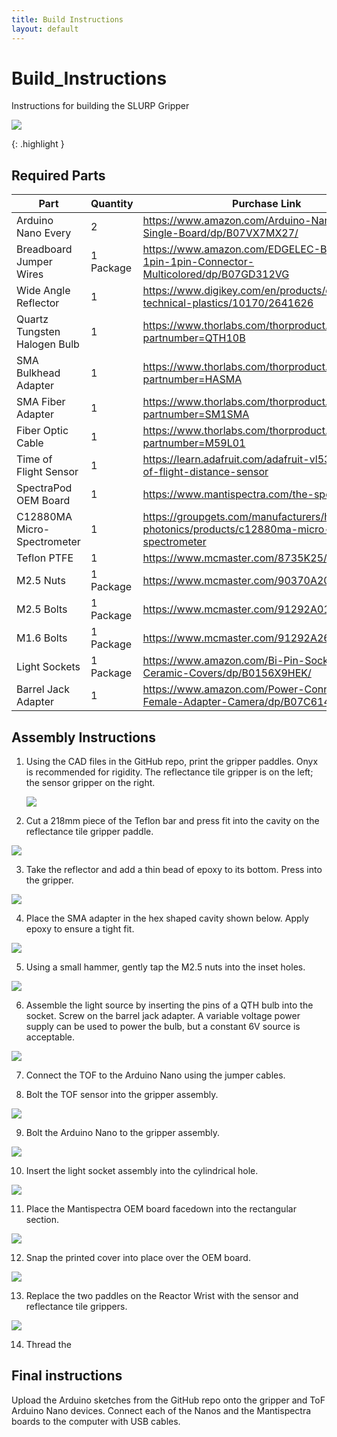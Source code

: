 ```yaml
---
title: Build Instructions
layout: default
---
```


# Build_Instructions
Instructions for building the SLURP Gripper

<p><IMG SRC="images/Other_Gripper_Video_V1_AdobeExpress.gif"></p>
{: .highlight }

## Required Parts


| Part      | Quantity | Purchase Link |
| ----------- | ----------- | ----------- |
| Arduino Nano Every    | 2 |https://www.amazon.com/Arduino-Nano-Every-Single-Board/dp/B07VX7MX27/ |
| Breadboard Jumper Wires | 1 Package | https://www.amazon.com/EDGELEC-Breadboard-1pin-1pin-Connector-Multicolored/dp/B07GD312VG |
| Wide Angle Reflector   | 1 | https://www.digikey.com/en/products/detail/carclo-technical-plastics/10170/2641626 |
| Quartz Tungsten Halogen Bulb | 1 | https://www.thorlabs.com/thorproduct.cfm?partnumber=QTH10B|
| SMA Bulkhead Adapter | 1 | https://www.thorlabs.com/thorproduct.cfm?partnumber=HASMA |
| SMA Fiber Adapter | 1 | https://www.thorlabs.com/thorproduct.cfm?partnumber=SM1SMA |
| Fiber Optic Cable | 1 | https://www.thorlabs.com/thorproduct.cfm?partnumber=M59L01 |
| Time of Flight Sensor | 1 | https://learn.adafruit.com/adafruit-vl53l4cd-time-of-flight-distance-sensor |
| SpectraPod OEM Board | 1 | https://www.mantispectra.com/the-spectrapod/ |
| C12880MA Micro-Spectrometer | 1 | https://groupgets.com/manufacturers/hamamatsu-photonics/products/c12880ma-micro-spectrometer |
| Teflon PTFE | 1 | https://www.mcmaster.com/8735K25/ |
| M2.5 Nuts | 1 Package | https://www.mcmaster.com/90370A202 |
| M2.5 Bolts | 1 Package | https://www.mcmaster.com/91292A010 |
| M1.6 Bolts | 1 Package | https://www.mcmaster.com/91292A263 |
| Light Sockets | 1 Package | https://www.amazon.com/Bi-Pin-Socket-Watts-Ceramic-Covers/dp/B0156X9HEK/ |
| Barrel Jack Adapter | 1 | https://www.amazon.com/Power-Connector-Female-Adapter-Camera/dp/B07C61434H | 

## Assembly Instructions

1. Using the CAD files in the GitHub repo, print the gripper paddles. Onyx is recommended for rigidity. The reflectance tile gripper is on the left; the sensor gripper on the right. <p><IMG SRC="images/assembly_1.jpg"></p>

2. Cut a 218mm piece of the Teflon bar and press fit into the cavity on the reflectance tile gripper paddle.
<p><IMG SRC="images/assembly_2.jpg"></p>

3. Take the reflector and add a thin bead of epoxy to its bottom. Press into the gripper.
<p><IMG SRC="images/assembly_3.jpg"></p>

4. Place the SMA adapter in the hex shaped cavity shown below. Apply epoxy to ensure a tight fit.
<p><IMG SRC="images/assembly_4.jpg"></p>

5. Using a small hammer, gently tap the M2.5 nuts into the inset holes.
<p><IMG SRC="images/assembly_5.jpg"></p>

6. Assemble the light source by inserting the pins of a QTH bulb into the socket. Screw on the barrel jack adapter. A variable voltage power supply can be used to power the bulb, but a constant 6V source is acceptable.
<p><IMG SRC="images/assembly_6.jpg"></p>

7. Connect the TOF to the Arduino Nano using the jumper cables.

8. Bolt the TOF sensor into the gripper assembly.
<p><IMG SRC="images/assembly_7.jpg"></p>

9. Bolt the Arduino Nano to the gripper assembly.
<p><IMG SRC="images/assembly_8.jpg"></p>

10. Insert the light socket assembly into the cylindrical hole.
<p><IMG SRC="images/assembly_9.jpg"></p>

11. Place the Mantispectra OEM board facedown into the rectangular section.
<p><IMG SRC="images/assembly_10.jpg"></p>

12. Snap the printed cover into place over the OEM board.
<p><IMG SRC="images/assembly_11.jpg"></p>

13. Replace the two paddles on the Reactor Wrist with the sensor and reflectance tile grippers.
<p><IMG SRC="images/assembly_12.jpg"></p>

14. Thread the 
## Final instructions
Upload the Arduino sketches from the GitHub repo onto the gripper and ToF Arduino Nano devices. Connect each of the Nanos and the Mantispectra boards to the computer with USB cables.